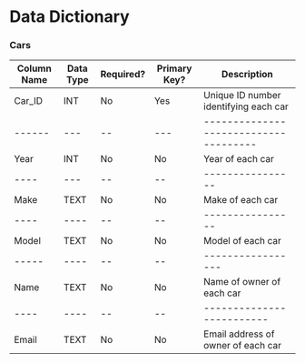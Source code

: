 # Data Dictionary

### Cars
|Column Name| Data Type|Required?|Primary Key?| Description|
|------------|-----------|-----------|--------------|------------|
|Car_ID|INT|No|Yes|Unique ID number identifying each car
|------|---|--|---|-------------------------------------|
|Year|INT|No|No|Year of each car|
|----|---|--|--|----------------|
|Make|TEXT|No|No|Make of each car|
|----|----|--|--|----------------|
|Model|TEXT|No|No|Model of each car|
|-----|----|--|--|-----------------|
|Name|TEXT|No|No|Name of owner of each car|
|----|----|--|--|-------------------------|
|Email|TEXT|No|No|Email address of owner of each car|


